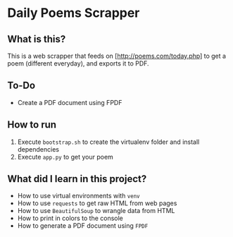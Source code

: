# Daily Poems Scrapper

## What is this?

This is a web scrapper that feeds on [http://poems.com/today.php] to get a poem (different everyday), and exports it to PDF.

## To-Do

- Create a PDF document using FPDF

## How to run

1. Execute `bootstrap.sh` to create the virtualenv folder and install dependencies
2. Execute `app.py` to get your poem

## What did I learn in this project?

- How to use virtual environments with `venv`
- How to use `requests` to get raw HTML from web pages
- How to use `BeautifulSoup` to wrangle data from HTML
- How to print in colors to the console
- How to generate a PDF document using `FPDF`